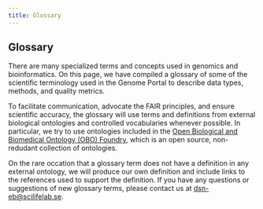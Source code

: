 ```yaml
---
title: Glossary
---
```


## Glossary

There are many specialized terms and concepts used in genomics and bioinformatics. On this page, we have compiled a glossary of some of the scientific terminology used in the Genome Portal to describe data types, methods, and quality metrics.

To facilitate communication, advocate the FAIR principles, and ensure scientific accuracy, the glossary will use terms and definitions from external biological ontologies and controlled vocabularies whenever possible. In particular, we try to use ontologies included in the [Open Biological and Biomedical Ontology (OBO) Foundry](https://obofoundry.org/), which is an open source, non-redudant collection of ontologies.

On the rare occation that a glossary term does not have a definition in any external ontology, we will produce our own definition and include links to the references used to support the definition. If you have any questions or suggestions of new glossary terms, please contact us at [dsn-eb@scilifelab.se](mailto:dsn-eb@scilifelab.se).
